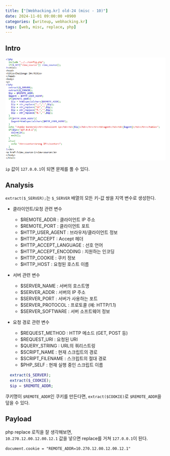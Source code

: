 ```yaml
---
title: ["[Webhacking.kr] old-24 (misc - 10)"]
date: 2024-11-01 09:00:00 +0900
categories: [writeup, webhacking.kr]
tags: [web, misc, replace, php]
---
```

## Intro
![문제 설명](assets/img/writeup/webhacking.kr/old-24/recon.png)

`ip` 값이 `127.0.0.1`이 되면 문제를 풀 수 있다.

## Analysis

`extract($_SERVER);`는 `$_SERVER` 배열의 모든 키-값 쌍을 지역 변수로 생성한다.  
* 클라이언트/요청 관련 변수
  * $REMOTE_ADDR     : 클라이언트 IP 주소
  * $REMOTE_PORT     : 클라이언트 포트
  * $HTTP_USER_AGENT : 브라우저/클라이언트 정보
  * $HTTP_ACCEPT     : Accept 헤더
  * $HTTP_ACCEPT_LANGUAGE : 선호 언어
  * $HTTP_ACCEPT_ENCODING : 지원하는 인코딩
  * $HTTP_COOKIE     : 쿠키 정보
  * $HTTP_HOST       : 요청된 호스트 이름  
  
* 서버 관련 변수
  * $SERVER_NAME     : 서버의 호스트명
  * $SERVER_ADDR     : 서버의 IP 주소
  * $SERVER_PORT     : 서버가 사용하는 포트
  * $SERVER_PROTOCOL : 프로토콜 (예: HTTP/1.1)
  * $SERVER_SOFTWARE : 서버 소프트웨어 정보  
  
* 요청 경로 관련 변수
  * $REQUEST_METHOD  :  HTTP 메소드 (GET, POST 등)
  * $REQUEST_URI     : 요청된 URI
  * $QUERY_STRING    :  URL의 쿼리스트링
  * $SCRIPT_NAME     : 현재 스크립트의 경로
  * $SCRIPT_FILENAME : 스크립트의 절대 경로
  * $PHP_SELF        : 현재 실행 중인 스크립트 이름

```php
  extract($_SERVER);
  extract($_COOKIE);
  $ip = $REMOTE_ADDR;
```
쿠키명이 `$REMOTE_ADDR`인 쿠키를 만든다면, `extract($COOKIE)`로 `$REMOTE_ADDR`을 덮을 수 있다.  

## Payload
php replace 로직을 잘 생각해보면,  
`10.270.12.00.12.00.12.1` 값을 넣으면 replace를 거쳐 `127.0.0.1`이 된다.

```
document.cookie = "REMOTE_ADDR=10.270.12.00.12.00.12.1"
```